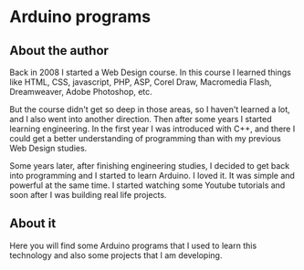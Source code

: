 # Arduino programs

## About the author

Back in 2008 I started a Web Design course. In this course I learned things like HTML, CSS, javascript, PHP, ASP, Corel Draw, Macromedia Flash, Dreamweaver, Adobe Photoshop, etc.

But the course didn't get so deep in those areas, so I haven't learned a lot, and I also went into another direction. Then after some years I started learning engineering. In the first year I was introduced with C++, and there I could get a better understanding of programming than with my previous Web Design studies.

Some years later, after finishing engineering studies, I decided to get back into programming and I started to learn Arduino. I loved it. It was simple and powerful at the same time. I started watching some Youtube tutorials and soon after I was building real life projects.

## About it

Here you will find some Arduino programs that I used to learn this technology and also some projects that I am developing.